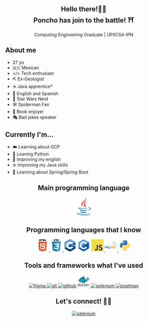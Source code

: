 <h2 align="center">Hello there!✌🏼<br/> Poncho has join to the battle! ⛩️</h2>
<p align="center"> Computing Engineering Graduate | UPIICSA-IPN </p>

<!-- Pendiente subir mi foto 
<p align="center">
 
</p>
-->

<h2 align="left">About me</h2>

* 27 yo
* 🇲🇽 Mexican
* </> Tech enthusiast 
* ⛏️ Ex-Geologist
* ☕ Java apprentice* 
* 💬 English and Spanish
* 🌌 Star Wars Nerd
* 🕸️ Spiderman Fan
* 📖 Book enjoyer
* 🎭 Bad jokes speaker

<h2 align="left">Currently I'm...</h2>
 
* ☁️ Learning about GCP
* 🐍 Leaning Python
* 🗽 Improving my english
* ☕ Improving my Java skills
* 🌿 Learning about Spring/Spring Boot


<h2 align="center">Main programming language</h2>
<!-- Lenguaje de programación principal -->
<p align="center"> 
 <a href="https://www.java.com" target="_blank" rel="noreferrer">
        <img src="https://raw.githubusercontent.com/devicons/devicon/master/icons/java/java-original.svg" alt="java"
            width="60" height="60" />
 </a>
</p>

<!-- Lenguajes de programación con los que estoy familiarizado --> 
<h2 align="center">Programming languages that I know</h2>
<p align="center"> 
 <a href="https://www.w3.org/html/" target="_blank" rel="noreferrer">
        <img src="https://raw.githubusercontent.com/devicons/devicon/master/icons/html5/html5-original-wordmark.svg"
            alt="html5" width="40" height="40" />
 </a>
 
 <a href="https://www.w3schools.com/css/" target="_blank" rel="noreferrer">
        <img src="https://raw.githubusercontent.com/devicons/devicon/master/icons/css3/css3-original-wordmark.svg"
            alt="css3" width="40" height="40" />
 </a>
 
 <a href="https://www.w3schools.com/cpp/" target="_blank" rel="noreferrer" style="text-decoration: none;">
        <img src="https://raw.githubusercontent.com/devicons/devicon/master/icons/cplusplus/cplusplus-original.svg"
            alt="cplusplus" width="40" height="40" />
 </a>
 
 <a href="https://www.cprogramming.com/" target="_blank" rel="noreferrer" style="text-decoration: none;">
        <img src="https://raw.githubusercontent.com/devicons/devicon/master/icons/c/c-original.svg" alt="c" width="40"
            height="40" />
 </a>
 
 <a href="https://developer.mozilla.org/en-US/docs/Web/JavaScript" target="_blank" rel="noreferrer">
        <img src="https://raw.githubusercontent.com/devicons/devicon/master/icons/javascript/javascript-original.svg"
            alt="javascript" width="40" height="40" />
 </a>
 
 <a href="https://www.mysql.com/" target="_blank" rel="noreferrer">
        <img src="https://raw.githubusercontent.com/devicons/devicon/master/icons/mysql/mysql-original-wordmark.svg"
            alt="mysql" width="40" height="40" />
 </a>
 
 <a href="https://www.python.org/" target="_blank" rel="noreferrer">
        <img src="https://raw.githubusercontent.com/devicons/devicon/master/icons/python/python-original.svg" alt="python"
            width="40" height="40" />
 </a> 
</p>

<!-- Herramientas que he utilizado -->
<h2 align="center">Tools and frameworks what I've used</h2>
<p align="center"> 
 <a href="https://www.figma.com/" target="_blank" rel="noreferrer">
        <img src="https://www.vectorlogo.zone/logos/figma/figma-icon.svg" alt="figma" width="40" height="40" />
 </a>
 
 <a href="https://git-scm.com/" target="_blank" rel="noreferrer">
        <img src="https://www.vectorlogo.zone/logos/git-scm/git-scm-icon.svg" alt="git" width="40" height="40" />
 </a>

 <a href="https://github.com/" targer="blank" rel="noreferrer">
    <img src="https://www.vectorlogo.zone/logos/github/github-tile.svg" alt="github" width="40" height="40" />
 </a>
 
 <a href="https://www.docker.com/" target="_blank" rel="noreferrer">
        <img src="https://raw.githubusercontent.com/devicons/devicon/master/icons/docker/docker-original-wordmark.svg" alt="docker" width="40" height="40" />
 </a>
 
 <a href="https://www.selenium.dev" target="_blank" rel="noreferrer">
        <img src="https://raw.githubusercontent.com/detain/svg-logos/780f25886640cef088af994181646db2f6b1a3f8/svg/selenium-logo.svg" alt="selenium" width="40" height="40" />
 </a>
 
 <a href="https://postman.com" target="_blank" rel="noreferrer">
        <img src="https://www.vectorlogo.zone/logos/getpostman/getpostman-icon.svg" alt="postman" width="40" height="40" />
 </a>
</p>

<h2 align="center">Let's connect! ✌🏼</h2>
<p align="center"> 
  <a href="https://www.linkedin.com/in/alfonso-villarreal97/" target="_blank" rel="noreferrer">
          <img src="https://www.vectorlogo.zone/logos/linkedin/linkedin-tile.svg" alt="selenium" width="40" height="40" />
  </a>
</p>
